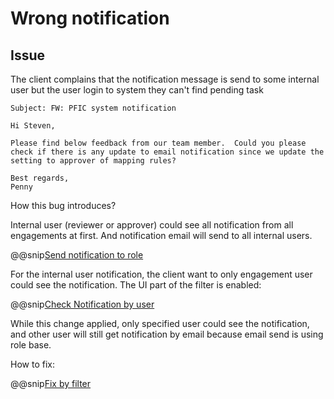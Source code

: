 # Wrong notification

## Issue
 
The client complains that the notification message is send to some internal user but the user login to 
system they can't find pending task

```
Subject: FW: PFIC system notification

Hi Steven,

Please find below feedback from our team member.  Could you please check if there is any update to email notification since we update the setting to approver of mapping rules?

Best regards,
Penny
```


How this bug introduces?

Internal user (reviewer or approver) could see all notification from all engagements at first.
And notification email will send to all internal users.

@@snip[Send notification to role](code/checkByRole.scala)

For the internal user notification, the client want to only engagement user could see the notification.
The UI part of the filter is enabled:

@@snip[Check Notification by user](code/checkNotificationByUser.scala)

While this change applied, only specified user could see the notification, and other user will still get notification by 
email because email send is using role base.

How to fix:

@@snip[Fix by filter](code/fixByUser.scala)



